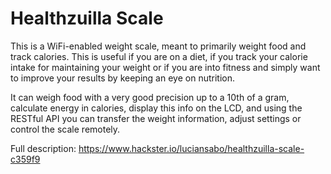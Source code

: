 # Healthzuilla Scale

This is a WiFi-enabled weight scale, meant to primarily weight food and track calories. This is useful if you are on a diet, if you track your calorie intake for maintaining your weight or if you are into fitness and simply want to improve your results by keeping an eye on nutrition.

It can weigh food with a very good precision up to a 10th of a gram, calculate energy in calories, display this info on the LCD, and using the RESTful API you can transfer the weight information, adjust settings or control the scale remotely.

Full description:
https://www.hackster.io/luciansabo/healthzuilla-scale-c359f9
